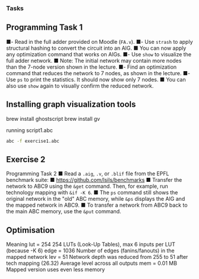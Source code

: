 ### Tasks

## Programming Task 1
■- Read in the full adder provided on Moodle (`FA.v`).
■- Use `strash` to apply structural hashing to convert the circuit into an AIG.
■ You can now apply any optimization command that works on AIGs.
■- Use `show` to visualize the full adder network.
■ Note: The initial network may contain more nodes than the 7-node version shown in the lecture.
■- Find an optimization command that reduces the network to 7 nodes, as shown in the lecture.
■- Use `ps` to print the statistics. It should now show only 7 nodes.
■ You can also use `show` again to visually confirm the reduced network.

## Installing graph visualization tools

brew install ghostscript
brew install gv

running script1.abc
```bash
abc -f exercise1.abc
```

## Exercise 2 

Programming Task 2
■ Read a `.aig`, `.v`, or `.blif` file from the EPFL benchmark suite:
■ https://github.com/lsils/benchmarks
■ Transfer the network to ABC9 using the `&get` command. Then, for example, run technology
mapping with `&if -K 6`.
■ The `ps` command still shows the original network in the "old" ABC memory, while `&ps` displays
the AIG and the mapped network in ABC9.
■ To transfer a network from ABC9 back to the main ABC memory, use the `&put` command.

## Optimisation
Meaning
lut = 254
254 LUTs (Look-Up Tables), max 6 inputs per LUT (because -K 6) edge = 1036
Number of edges (fanins/fanouts) in the mapped network
lev = 51
Network depth was reduced from 255 to 51 after tech mapping
(26.32)
Average level across all outputs
mem = 0.01 MB
Mapped version uses even less memory
